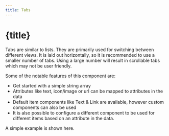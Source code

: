 ```yaml
---
title: Tabs
---
```


# {title}

Tabs are similar to lists. They are primarily used for switching between different views.
It is laid out horizontally, so it is recommended to use a smaller number of tabs.
Using a large number will result in scrollable tabs which may not be user friendly.

Some of the notable features of this component are:

- Get started with a simple string array
- Attributes like text, icon/image or url can be mapped to attributes in the data
- Default item components like Text & Link are available, however custom components can also be used
- It is also possible to configure a different component to be used for different items based on an
  attribute in the data.

A simple example is shown here.
